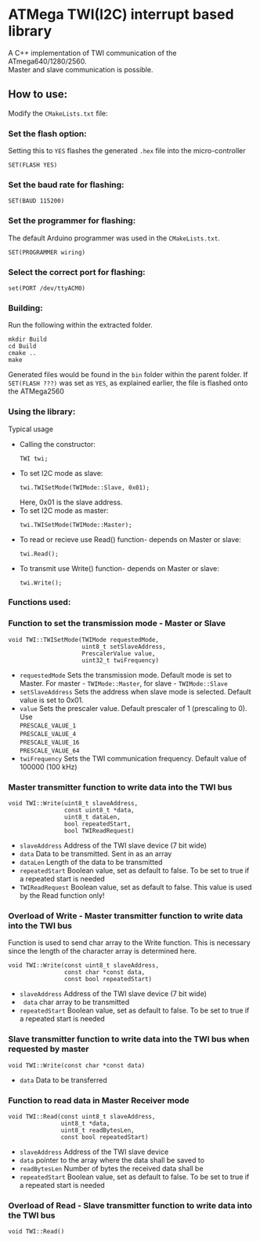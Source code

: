 # ATMega TWI(I2C) interrupt based library

A C++ implementation of TWI communication of the ATmega640/1280/2560.  
Master and slave communication is possible.

## How to use:
Modify the `CMakeLists.txt` file:

### Set the flash option:
Setting this to `YES` flashes the generated `.hex` file into the micro-controller
```
SET(FLASH YES)
```
### Set the baud rate for flashing:
```
SET(BAUD 115200)
```
### Set the programmer for flashing:
The default Arduino programmer was used in the `CMakeLists.txt`.
```
SET(PROGRAMMER wiring) 
```
### Select the correct port for flashing:
```
set(PORT /dev/ttyACM0)
```

### Building:
Run the following within the extracted folder.
```
mkdir Build
cd Build
cmake ..
make
```
Generated files would be found in the `bin` folder within the parent folder.
If `SET(FLASH ???)` was set as `YES`, as explained earlier, the file is flashed onto the ATMega2560

### Using the library:
Typical usage  
* Calling the constructor:
  ```
  TWI twi;
  ```
* To set I2C mode as slave:
  ```
  twi.TWISetMode(TWIMode::Slave, 0x01);
  ``` 
  Here, 0x01 is the slave address.
* To set I2C mode as master:
  ```
  twi.TWISetMode(TWIMode::Master);
  ```
* To read or recieve use Read() function- depends on Master or slave:
  ```
  twi.Read();
  ```
* To transmit use Write() function- depends on Master or slave:
  ```
  twi.Write();
  ```
###  Functions used:

### Function to set the transmission mode - Master or Slave
```
void TWI::TWISetMode(TWIMode requestedMode, 
                     uint8_t setSlaveAddress, 
                     PrescalerValue value, 
                     uint32_t twiFrequency)
```
- `requestedMode` Sets the transmission mode. Default mode is set to Master. For master - `TWIMode::Master`, for 
slave - `TWIMode::Slave`  
- `setSlaveAddress` Sets the address when slave mode is selected. Default value is set to 0x01.  
- `value` Sets the prescaler value. Default prescaler of 1 (prescaling to 0). Use  
`PRESCALE_VALUE_1`  
`PRESCALE_VALUE_4`  
`PRESCALE_VALUE_16`  
`PRESCALE_VALUE_64`    
- `twiFrequency` Sets the TWI communication frequency. Default value of 100000 (100 kHz)

### Master transmitter function to write data into the TWI bus
```
void TWI::Write(uint8_t slaveAddress,
                const uint8_t *data,
                uint8_t dataLen,
                bool repeatedStart,
                bool TWIReadRequest)
```
- `slaveAddress` Address of the TWI slave device (7 bit wide)  
- `data` Data to be transmitted. Sent in as an array  
- `dataLen` Length of the data to be transmitted  
- `repeatedStart` Boolean value, set as default to false. To be set to true if a repeated start is needed  
- `TWIReadRequest` Boolean value, set as default to false. This value is used by the Read function only!  

### Overload of Write - Master transmitter function to write data into the TWI bus
Function is used to send char array to the Write function. This is necessary since the length of the character array is determined here.
```
void TWI::Write(const uint8_t slaveAddress,
                const char *const data,
                const bool repeatedStart)
```
- `slaveAddress` Address of the TWI slave device (7 bit wide)  
- ` data` char array to be transmitted  
- `repeatedStart` Boolean value, set as default to false. To be set to true if a repeated start is needed

### Slave transmitter function to write data into the TWI bus when requested by master
```
void TWI::Write(const char *const data)
```
- `data` Data to be transferred

### Function to read data in Master Receiver mode
```
void TWI::Read(const uint8_t slaveAddress,
               uint8_t *data,
               uint8_t readBytesLen,
               const bool repeatedStart)
```

- `slaveAddress` Address of the TWI slave device  
- `data` pointer to the array where the data shall be saved to  
- `readBytesLen` Number of bytes the received data shall be  
- `repeatedStart` Boolean value, set as default to false. To be set to true if a repeated start is needed  

### Overload of Read - Slave transmitter function to write data into the TWI bus
```
void TWI::Read()
```
